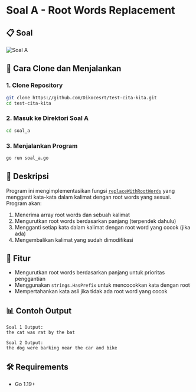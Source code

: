 # Soal A - Root Words Replacement

## 📋 Soal

![Soal A](LINK_GAMBAR_SOAL_A_AKAN_DITAMBAHKAN)

## 🚀 Cara Clone dan Menjalankan

### 1. Clone Repository

```bash
git clone https://github.com/Dikocesrt/test-cita-kita.git
cd test-cita-kita
```

### 2. Masuk ke Direktori Soal A

```bash
cd soal_a
```

### 3. Menjalankan Program

```bash
go run soal_a.go
```

## 📝 Deskripsi

Program ini mengimplementasikan fungsi [`replaceWithRootWords`](soal_a.go) yang mengganti kata-kata dalam kalimat dengan root words yang sesuai. Program akan:

1. Menerima array root words dan sebuah kalimat
2. Mengurutkan root words berdasarkan panjang (terpendek dahulu)
3. Mengganti setiap kata dalam kalimat dengan root word yang cocok (jika ada)
4. Mengembalikan kalimat yang sudah dimodifikasi

## 🔧 Fitur

-   Mengurutkan root words berdasarkan panjang untuk prioritas penggantian
-   Menggunakan `strings.HasPrefix` untuk mencocokkan kata dengan root
-   Mempertahankan kata asli jika tidak ada root word yang cocok

## 📊 Contoh Output

```
Soal 1 Output:
the cat was rat by the bat

Soal 2 Output:
the dog were barking near the car and bike
```

## 🛠️ Requirements

-   Go 1.19+
